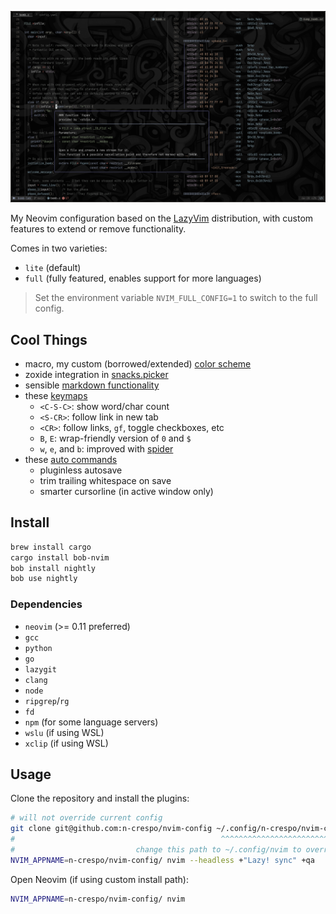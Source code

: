 ![image](./images/image.png)

My Neovim configuration based on the [LazyVim](https://www.lazyvim.org)
distribution, with custom features to extend or remove functionality.

Comes in two varieties:

- `lite` (default)
- `full` (fully featured, enables support for more languages)

> Set the environment variable `NVIM_FULL_CONFIG=1` to switch to the full config.

## Cool Things

- macro, my custom (borrowed/extended) [color scheme](./colors/macro.lua)
- zoxide integration in [snacks.picker](./lua/plugins/picker.lua)
- sensible [markdown functionality](./lua/plugins/markdown.lua)
- these [keymaps](./lua/config/keymaps.lua)
  - `<C-S-C>`: show word/char count
  - `<S-CR>`: follow link in new tab
  - `<CR>`: follow links, `gf`, toggle checkboxes, etc
  - `B`, `E`: wrap-friendly version of `0` and `$`
  - `w`, `e`, and `b`: improved with [spider](./lua/plugins/spider.lua)
- these [auto commands](./lua/config/autocmds.lua)
  - pluginless autosave
  - trim trailing whitespace on save
  - smarter cursorline (in active window only)

## Install

```bash
brew install cargo
cargo install bob-nvim
bob install nightly
bob use nightly
```

### Dependencies

- `neovim` (>= 0.11 preferred)
- `gcc`
- `python`
- `go`
- `lazygit`
- `clang`
- `node`
- `ripgrep`/`rg`
- `fd`
- `npm` (for some language servers)
- `wslu` (if using WSL)
- `xclip` (if using WSL)

## Usage

Clone the repository and install the plugins:

```bash
# will not override current config
git clone git@github.com:n-crespo/nvim-config ~/.config/n-crespo/nvim-config
#                                              ^^^^^^^^^^^^^^^^^^^^^^^^^^^^^
#                           change this path to ~/.config/nvim to override current config
NVIM_APPNAME=n-crespo/nvim-config/ nvim --headless +"Lazy! sync" +qa
```

Open Neovim (if using custom install path):

```bash
NVIM_APPNAME=n-crespo/nvim-config/ nvim
```
